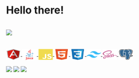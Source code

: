 # Hello there!

<br/>

<div align = "left">
  <a href = "https://github.com/JCDMaciel">
  
  <img height = "180em" src = "https://github-readme-stats.vercel.app/api/top-langs/?username=JCDMaciel&layout=donut">
</div>

<br/>

<div style="display: inline_block"><br>
  <img align = "center" alt = "icone-AngularJs" height = "30" width = "40" src = "https://raw.githubusercontent.com/devicons/devicon/master/icons/angularjs/angularjs-original.svg">
  <img align = "center" alt = "icone-Js" height = "30" width = "40" src = "https://raw.githubusercontent.com/devicons/devicon/master/icons/java/java-original-wordmark.svg">
  <img align = "center" alt = "icone-Js" height = "30" width = "40" src = "https://raw.githubusercontent.com/devicons/devicon/master/icons/javascript/javascript-plain.svg">
  <img align = "center" alt = "icone-HTML" height = "30" width = "40" src = "https://raw.githubusercontent.com/devicons/devicon/master/icons/html5/html5-original.svg">
  <img align = "center" alt = "icone-CSS" height = "30" width = "40" src = "https://raw.githubusercontent.com/devicons/devicon/master/icons/css3/css3-original.svg">
  <img align = "center" alt = "icone-Tail" height = "30" width = "40" src = "https://raw.githubusercontent.com/devicons/devicon/master/icons/tailwindcss/tailwindcss-plain.svg">
  <img align = "center" alt = "icone-SASS" height = "30" width = "40" src = "https://raw.githubusercontent.com/devicons/devicon/master/icons/sass/sass-original.svg">
  <img align = "center" alt = "icone-PostgreSQL" height = "30" width = "40" src = "https://raw.githubusercontent.com/devicons/devicon/master/icons/postgresql/postgresql-original.svg"> 
</div>

<br/>

<div> 
  <a href = "mailto:tyupoi49@gmail.com"><img src = "https://img.shields.io/badge/-Gmail-%23333?style=for-the-badge&logo=gmail&logoColor=white" target = "_blank"></a>
  <a href = "https://www.linkedin.com/in/cleber-maciel-841562140" target = "_blank"><img src = "https://img.shields.io/badge/-LinkedIn-%230077B5?style=for-the-badge&logo=linkedin&logoColor=white"></a>
   <a href = "https://web.whatsapp.com/send?phone=5562984041554"><img height = "30" src = "https://cdn-icons-png.flaticon.com/128/1383/1383269.png" target = "_blank"></a>
</div> 


